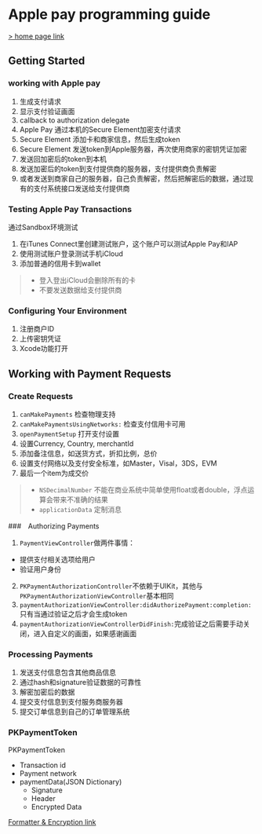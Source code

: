 # Apple pay programming guide
[> home page link](https://developer.apple.com/library/content/ApplePay_Guide/index.html)

## Getting Started
### working with Apple pay
1. 生成支付请求
2. 显示支付验证画面
3. callback to authorization delegate
4. Apple Pay 通过本机的Secure Element加密支付请求
5. Secure Element 添加卡和商家信息，然后生成token
6. Secure Element 发送token到Apple服务器，再次使用商家的密钥凭证加密
7. 发送回加密后的token到本机
8. 发送加密后的token到支付提供商的服务器，支付提供商负责解密
9. 或者发送到商家自己的服务器，自己负责解密，然后把解密后的数据，通过现有的支付系统接口发送给支付提供商

### Testing Apple Pay Transactions
通过Sandbox环境测试
1. 在iTunes Connect里创建测试账户，这个账户可以测试Apple Pay和IAP
2. 使用测试账户登录测试手机iCloud
3. 添加普通的信用卡到wallet

> * 登入登出iCloud会删除所有的卡
> * 不要发送数据给支付提供商

### Configuring Your Environment
1. 注册商户ID
2. 上传密钥凭证
3. Xcode功能打开

## Working with Payment Requests
### Create Requests
1. `canMakePayments` 检查物理支持
2. `canMakePaymentsUsingNetworks:` 检查支付信用卡可用
3. `openPaymentSetup` 打开支付设置
4. 设置Currency, Country, merchantId
5. 添加备注信息，如送货方式，折扣比例，总价
6. 设置支付网络以及支付安全标准，如Master，Visal，3DS，EVM
7. 最后一个item为成交价
> * `NSDecimalNumber` 不能在商业系统中简单使用float或者double，浮点运算会带来不准确的结果
> * `applicationData` 定制消息

###　Authorizing Payments
1. `PaymentViewController`做两件事情：
  * 提供支付相关选项给用户
  * 验证用户身份
2. `PKPaymentAuthorizationController`不依赖于UIKit，其他与`PKPaymentAuthorizationViewController`基本相同
3. `paymentAuthorizationViewController:didAuthorizePayment:completion:`只有当通过验证之后才会生成token
4. `paymentAuthorizationViewControllerDidFinish:`完成验证之后需要手动关闭，进入自定义的画面，如果感谢画面

### Processing Payments
1. 发送支付信息包含其他商品信息
2. 通过hash和signature验证数据的可靠性
3. 解密加密后的数据
4. 提交支付信息到支付服务商服务器
5. 提交订单信息到自己的订单管理系统

### PKPaymentToken
PKPaymentToken
* Transaction id
* Payment network
* paymentData(JSON Dictionary)
  * Signature
  * Header
  * Encrypted Data

[Formatter & Encryption link](https://developer.apple.com/library/content/documentation/PassKit/Reference/PaymentTokenJSON/PaymentTokenJSON.html#//apple_ref/doc/uid/TP40014929)
